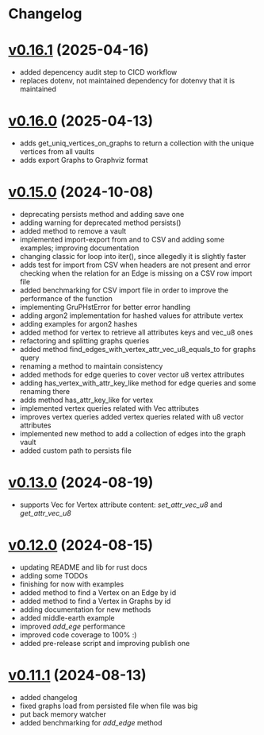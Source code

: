 # Changelog

# [v0.16.1](https://github.com/carvilsi/gruphst/releases/tag/v0.16.1) (2025-04-16)

- added depencency audit step to CICD workflow 
- replaces dotenv, not maintained dependency for dotenvy that it is maintained

# [v0.16.0](https://github.com/carvilsi/gruphst/releases/tag/v0.16.0) (2025-04-13)

- adds get_uniq_vertices_on_graphs to return a collection with the unique vertices from all vaults
- adds export Graphs to Graphviz format

# [v0.15.0](https://github.com/carvilsi/gruphst/releases/tag/v0.15.0) (2024-10-08)

- deprecating persists method and adding save one
- adding warning for deprecated method persists()
- added method to remove a vault
- implemented import-export from and to CSV and adding some examples; improving documentation
- changing classic for loop into iter(), since allegedly it is slightly faster
- adds test for import from CSV when headers are not present and error checking when the relation for an Edge is missing on a CSV row import file
- added benchmarking for CSV import file in order to improve the performance of the function
- implementing GruPHstError for better error handling
- adding argon2 implementation for hashed values for attribute vertex
- adding examples for argon2 hashes
- added method for vertex to retrieve all attributes keys and vec_u8 ones
- refactoring and splitting graphs queries
- added method find_edges_with_vertex_attr_vec_u8_equals_to for graphs query
- renaming a method to maintain consistency
- added methods for edge queries to cover vector u8 vertex attributes
- adding has_vertex_with_attr_key_like method for edge queries and some renaming there
- adds method has_attr_key_like for vertex
- implemented vertex queries related with Vec<u8> attributes
- improves vertex queries added vertex queries related with u8 vector attributes
- implemented new method to add a collection of edges into the graph vault
- added custom path to persists file

# [v0.13.0](https://github.com/carvilsi/gruphst/releases/tag/v0.13.0) (2024-08-19)

- supports Vec<u8> for Vertex attribute content: *set_attr_vec_u8* and *get_attr_vec_u8*

# [v0.12.0](https://github.com/carvilsi/gruphst/releases/tag/v0.12.0) (2024-08-15)

- updating README and lib for rust docs
- adding some TODOs
- finishing for now with examples
- added method to find a Vertex on an Edge by id
- added method to find a Vertex in Graphs by id
- adding documentation for new methods
- added middle-earth example 
- improved *add_ege* performance
- improved code coverage to 100% :)
- added pre-release script and improving publish one

# [v0.11.1](https://github.com/carvilsi/gruphst/releases/tag/v0.11.1) (2024-08-13)

- added changelog 
- fixed graphs load from persisted file when file was big 
- put back memory watcher
- added benchmarking for *add_edge* method

